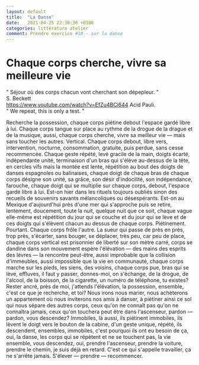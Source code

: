 ```yaml
---
layout: default
title:  "La Danse"
date:   2021-04-25 22:30:36 +0100
categories: littérature atelier
comment: Prendre exercice #10 - sur la danse
---
```

# Chaque corps cherche, vivre sa meilleure vie

" Séjour où des corps chacun vont cherchant son dépepleur. "  
S. Beckett  
https://www.youtube.com/watch?v=EfZu4BCi644
Acid Pauli.  
" We repeat, this is only a test. "

Recherche la possession, chaque corps piétine debout l'espace gardé libre à lui. Chaque corps tangue sur place au rythme de la drogue de la drague et de la musique, aussi, chaque corps cherche, vivre sa meilleur vie — mais sans toucher les autres. Vertical. Chaque corps debout, libre vers, intervention, nocturne, consommation, gratuite, puis perdue, sans cesse recommencée. Chaque geste répété, levé gracile de la main, doigts écarté, indépendante unité, terminaison d'un bras qui s'élève au-dessus de la tête, en cercles vifs mais la montée est lente, répétition au bout des doigts de danses espagnoles ou balinaises, chaque doigt de chaque bras de chaque corps désigne son unité, sa grâce, son désir d'indocilité, son indépendance, farouche, chaque doigt qui se multiplie sur chaque corps, debout, l'espace gardé libre à lui. Est-on hier dans les rituels toujours oubliés sinon des recueils de souvenirs savants mélancoliques ou désespérants. Est-on au Mexique d'aujourd'hui près d'une mer qui s'approche puis se retire, lentement, doucement, toute la nuit, quelque nuit que ce soit, chaque vague elle-même est répétition du jour qui se couche et du jour qui se lève et de ces doigts qui s'élèvent chacun au dessus de chaque corps. Piétinement. Pourtant. Chaque corps frôle l'autre. La sueur qui passe de près en près, trop près, s'écarter, sans bouger, se déplacer, très peu, car peu de place, chaque corps vertical est prisonnier de liberté sur son mètre carré, corps se dandine dans son mouvement espère l'élévation — des mains des esprits des lèvres — la rencontre peut-être, aussi improbable que la collision d'immeubles, aussi impossible que la vie en communauté, chaque corps marche sur les pieds, les siens, des voisins, chaque corps pue, bras qui se lève, effluves, il faut y passer, donnes-moi, on s'échange, de la drogue, de l'alcool, de la boisson, de la cigarette, un numéro de téléphone, tu existes? Rester ancré, près de moi, j'attends l'élévation, la possession, ensemble, c'est ce que je recherche, et toi? Nous irons nous marier, nous achèterons un appartement où nous inviterons nos amis à danser, à piétiner ainsi ce sol qui nous sépare des autres corps, ceux qu'on ne connaît pas qu'on ne connaîtra jamais, ceux qu'on touchera peut être dans l'ascenseur, pardon — pardon, vous descendez? Immobiles, là aussi, ils piétinent immobiles, ils lèvent le doigt vers le bouton de la cabine, d'un geste unique, répété, ils descendent, ensembles, immobiles, c'est pourquoi ils ont eu besoin de ça, oui, la danse, les corps qui se répètent et ne se touchent pas, la vie ensemble, vous descendez, oui, prendre l'ascenseur, prendre la voiture, prendre le chemin, je suis déjà en retard. C'est ce qui s'appelle travailler, ça ne s'arrête jamais. S'élever — prendre — recommencer.  

